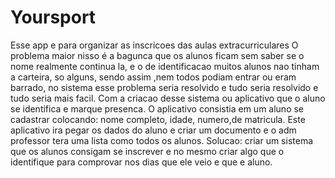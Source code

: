 # Yoursport
Esse app e para organizar as inscricoes das aulas extracurriculares
O problema maior nisso é a bagunca que os alunos ficam sem saber se o nome realmente continua la, e o de identificacao muitos alunos nao tinham a carteira, so alguns, sendo assim ,nem todos podiam entrar ou eram barrado, no sistema esse problema seria resolvido e tudo seria resolvido e tudo seria mais facil.
Com a criacao desse sistema ou aplicativo que o aluno se identifica e marque presenca.
O aplicativo consistia em um aluno se cadastrar colocando: nome completo, idade, numero,de matricula.
Este aplicativo ira pegar os dados do aluno e criar um documento e o adm professor tera uma lista como todos os alunos.
Solucao: criar um sistema que os alunos consigam se inscrever e no mesmo criar algo que o identifique para comprovar nos dias que ele veio e que e aluno.
